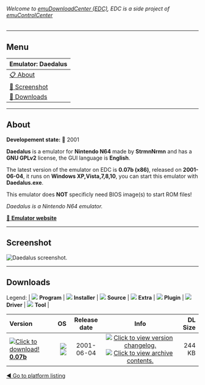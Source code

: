 ###### Welcome to [emuDownloadCenter (EDC)](https://github.com/PhoenixInteractiveNL/emuDownloadCenter/wiki/), EDC is a side project of [emuControlCenter](https://github.com/PhoenixInteractiveNL/emuControlCenter/wiki/)
***
## Menu
| **Emulator: Daedalus** |
|:---------|
| [:clipboard: About](#about) |
| [:sunrise: Screenshot](#screenshot) |
| [:floppy_disk: Downloads](#downloads) |
***
## About
**Developement state:** :red_circle: 2001

**Daedalus** is a emulator for **Nintendo N64** made by **StrmnNrmn** and has a **GNU GPLv2** license, the GUI language is **English**.

The latest version of the emulator on EDC is **0.07b (x86)**, released on **2001-06-04**, it runs on **Windows XP,Vista,7,8,10**, you can start this emulator with **Daedalus.exe**.

This emulator does **NOT** specificly need BIOS image(s) to start ROM files!

_Daedalus is a Nintendo N64 emulator._

[:link: **Emulator website**](https://sourceforge.net/projects/daedalus-n64/)
***
## Screenshot
![](https://raw.githubusercontent.com/PhoenixInteractiveNL/emuDownloadCenter/master/hooks/daedalus/emulator_screen_01.jpg "Daedalus screenshot.")
***
## Downloads
Legend: | 
![](https://raw.githubusercontent.com/wiki/PhoenixInteractiveNL/emuDownloadCenter/images_misc/icon_program_24.png) **Program** | 
![](https://raw.githubusercontent.com/wiki/PhoenixInteractiveNL/emuDownloadCenter/images_misc/icon_installer_24.png) **Installer** | 
![](https://raw.githubusercontent.com/wiki/PhoenixInteractiveNL/emuDownloadCenter/images_misc/icon_source_code_24.png) **Source** | 
![](https://raw.githubusercontent.com/wiki/PhoenixInteractiveNL/emuDownloadCenter/images_misc/icon_extra_24.png) **Extra** | 
![](https://raw.githubusercontent.com/wiki/PhoenixInteractiveNL/emuDownloadCenter/images_misc/icon_plugin_24.png) **Plugin** | 
![](https://raw.githubusercontent.com/wiki/PhoenixInteractiveNL/emuDownloadCenter/images_misc/icon_driver_24.png) **Driver** | 
![](https://raw.githubusercontent.com/wiki/PhoenixInteractiveNL/emuDownloadCenter/images_misc/icon_tool_24.png) **Tool** | 
 
| Version | OS | Release date | Info | DL Size |
|:--------|---:|:------------:|:----:|--------:|
| [![](https://raw.githubusercontent.com/wiki/PhoenixInteractiveNL/emuDownloadCenter/images_misc/icon_program_24.png "Click to download!")  **0.07b**](https://github.com/PhoenixInteractiveNL/edc-repo0007/raw/master/daedalus/0.07b.7z) | ![](https://raw.githubusercontent.com/wiki/PhoenixInteractiveNL/emuDownloadCenter/images_misc/logo_windows_24.png) ![](https://raw.githubusercontent.com/wiki/PhoenixInteractiveNL/emuDownloadCenter/images_misc/icon_32-bit_24.png) | 2001-06-04 | [![](https://raw.githubusercontent.com/wiki/PhoenixInteractiveNL/emuDownloadCenter/images_misc/icon_changelog_24.png "Click to view version changelog.")](https://github.com/PhoenixInteractiveNL/edc-repo0007/blob/master/daedalus/0.07b_changelog.txt) [![](https://raw.githubusercontent.com/wiki/PhoenixInteractiveNL/emuDownloadCenter/images_misc/icon_contents_24.png "Click to view archive contents.")](https://github.com/PhoenixInteractiveNL/edc-repo0007/blob/master/daedalus/0.07b_contents.txt) | 244 KB |

[:arrow_backward: Go to platform listing](https://github.com/PhoenixInteractiveNL/emuDownloadCenter/wiki/EDC-Platform-List)
